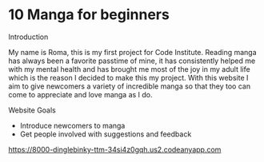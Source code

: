 # 10 Manga for beginners

 Introduction

 My name is Roma, this is my first project for Code Institute. Reading manga has always been a favorite passtime of mine, it has consistently helped me with my mental health and has brought me most of the joy in my adult life which is the reason I decided to make this my project. With this website I aim to give newcomers a variety of incredible manga so that they too can come to appreciate and love manga as I do.

 Website Goals

* Introduce newcomers to manga
* Get people involved with suggestions and feedback

 <https://8000-dinglebinky-ttm-34si4z0gqh.us2.codeanyapp.com>
